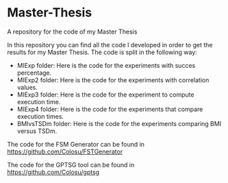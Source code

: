 # Master-Thesis
A repository for the code of my Master Thesis

In this repository you can find all the code I developed in order to get the results for my Master Thesis.
The code is split in the following way:
- MIExp folder: Here is the code for the experiments with succes percentage.
- MIExp2 folder: Here is the code for the experiments with correlation values.
- MIExp3 folder: Here is the code for the experiment to compute execution time.
- MIExp4 folder: Here is the code for the experiments that compare execution times.
- BMIvsTSDm folder: Here is the code for the experiments comparing BMI versus TSDm.

The code for the FSM Generator can be found in https://github.com/Colosu/FSTGenerator

The code for the GPTSG tool can be found in https://github.com/Colosu/gptsg
